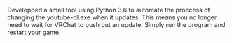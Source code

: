 Developped a small tool using Python 3.6 to automate the proccess of changing the youtube-dl.exe when it updates.
This means you no longer need to wait for VRChat to push out an update. Simply run the program and restart your game.
